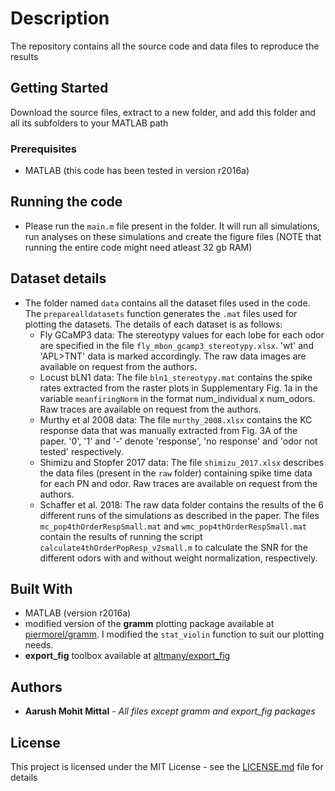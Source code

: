 # Description 

The repository contains all the source code and data files to reproduce the results

## Getting Started

Download the source files, extract to a new folder, and add this folder and all its subfolders to your MATLAB path

### Prerequisites

* MATLAB (this code has been tested in version r2016a)

## Running the code

* Please run the ```main.m``` file present in the folder. It will run all simulations, run analyses on these simulations and create the figure files (NOTE that running the entire code might need atleast 32 gb RAM)

## Dataset details

* The folder named ```data``` contains all the dataset files used in the code. The ```preparealldatasets``` function generates the ```.mat``` files used for plotting the datasets. The details of each dataset is as follows:
  * Fly GCaMP3 data: The stereotypy values for each lobe for each odor are specified in the file ```fly_mbon_gcamp3_stereotypy.xlsx```. 'wt' and 'APL>TNT' data is marked accordingly. The raw data images are available on request from the authors.
  * Locust bLN1 data: The file ```bln1_stereotypy.mat``` contains the spike rates extracted from the raster plots in Supplementary Fig. 1a in the variable ```meanfiringNorm``` in the format num_individual x num_odors. Raw traces are available on request from the authors.
  * Murthy et al 2008 data: The file ```murthy_2008.xlsx``` contains the KC response data that was manually extracted from Fig. 3A of the paper. '0', '1' and '-' denote 'response', 'no response' and 'odor not tested' respectively.
  * Shimizu and Stopfer 2017 data: The file ```shimizu_2017.xlsx``` describes the data files (present in the ```raw``` folder) containing spike time data for each PN and odor. Raw traces are available on request from the authors.
  * Schaffer et al. 2018: The raw data folder contains the results of the 6 different runs of the simulations as described in the paper. The files ```mc_pop4thOrderRespSmall.mat``` and ```wmc_pop4thOrderRespSmall.mat``` contain the results of running the script ```calculate4thOrderPopResp_v2small.m``` to calculate the SNR for the different odors with and without weight normalization, respectively.

## Built With

* MATLAB (version r2016a)
* modified version of the **gramm** plotting package available at [piermorel/gramm](https://github.com/piermorel/gramm). I modified the ```stat_violin``` function to suit our plotting needs.
* **export_fig** toolbox available at [altmany/export_fig](https://github.com/altmany/export_fig)

## Authors

* **Aarush Mohit Mittal** - *All files except gramm and export_fig packages*

## License

This project is licensed under the MIT License - see the [LICENSE.md](License.md) file for details
